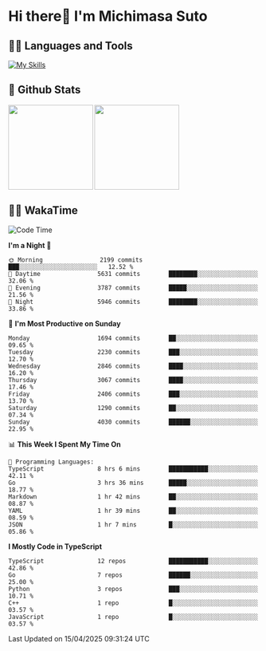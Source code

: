 # Hi there👋 I'm Michimasa Suto

## 🧑‍💻 Languages and Tools
[![My Skills](https://skillicons.dev/icons?i=ts,nextjs,react,python,go,aws,docker,firebase,gcp)](https://skillicons.dev)

<!--
**Suto-Michimasa/Suto-Michimasa** is a ✨ _special_ ✨ repository because its `README.md` (this file) appears on your GitHub profile.

Here are some ideas to get you started:

- 🔭 I’m currently working on ...
- 🌱 I’m currently learning ...
- 👯 I’m looking to collaborate on ...
- 🤔 I’m looking for help with ...
- 💬 Ask me about ...
- 📫 How to reach me: ...
- 😄 Pronouns: ...
- ⚡ Fun fact: ...
-->
## 💎 Github Stats

<div>
  <img height="170" align="left" src="https://github-readme-stats.vercel.app/api?username=Suto-michimasa&count_private=true&show_icons=true&theme=dark" />
  <img height="170" src="https://github-readme-stats.vercel.app/api/top-langs/?username=Suto-michimasa&langs_count=8&layout=compact&theme=dark" />
</div>

<!-- ## 🏆 GitHub Profile Trophy

<img width="800" src="https://github-profile-trophy.vercel.app/?username=Suto-michimasa&theme=onedark&no-frame=true"/>
 -->

## 🧑‍💻 WakaTime
<!--START_SECTION:waka-->
![Code Time](http://img.shields.io/badge/Code%20Time-667%20hrs%2059%20mins-blue)

**I'm a Night 🦉** 

```text
🌞 Morning                2199 commits        ███░░░░░░░░░░░░░░░░░░░░░░   12.52 % 
🌆 Daytime                5631 commits        ████████░░░░░░░░░░░░░░░░░   32.06 % 
🌃 Evening                3787 commits        █████░░░░░░░░░░░░░░░░░░░░   21.56 % 
🌙 Night                  5946 commits        ████████░░░░░░░░░░░░░░░░░   33.86 % 
```
📅 **I'm Most Productive on Sunday** 

```text
Monday                   1694 commits        ██░░░░░░░░░░░░░░░░░░░░░░░   09.65 % 
Tuesday                  2230 commits        ███░░░░░░░░░░░░░░░░░░░░░░   12.70 % 
Wednesday                2846 commits        ████░░░░░░░░░░░░░░░░░░░░░   16.20 % 
Thursday                 3067 commits        ████░░░░░░░░░░░░░░░░░░░░░   17.46 % 
Friday                   2406 commits        ███░░░░░░░░░░░░░░░░░░░░░░   13.70 % 
Saturday                 1290 commits        ██░░░░░░░░░░░░░░░░░░░░░░░   07.34 % 
Sunday                   4030 commits        ██████░░░░░░░░░░░░░░░░░░░   22.95 % 
```


📊 **This Week I Spent My Time On** 

```text
💬 Programming Languages: 
TypeScript               8 hrs 6 mins        ███████████░░░░░░░░░░░░░░   42.11 % 
Go                       3 hrs 36 mins       █████░░░░░░░░░░░░░░░░░░░░   18.77 % 
Markdown                 1 hr 42 mins        ██░░░░░░░░░░░░░░░░░░░░░░░   08.87 % 
YAML                     1 hr 39 mins        ██░░░░░░░░░░░░░░░░░░░░░░░   08.59 % 
JSON                     1 hr 7 mins         █░░░░░░░░░░░░░░░░░░░░░░░░   05.86 % 
```

**I Mostly Code in TypeScript** 

```text
TypeScript               12 repos            ███████████░░░░░░░░░░░░░░   42.86 % 
Go                       7 repos             ██████░░░░░░░░░░░░░░░░░░░   25.00 % 
Python                   3 repos             ███░░░░░░░░░░░░░░░░░░░░░░   10.71 % 
C++                      1 repo              █░░░░░░░░░░░░░░░░░░░░░░░░   03.57 % 
JavaScript               1 repo              █░░░░░░░░░░░░░░░░░░░░░░░░   03.57 % 
```




 Last Updated on 15/04/2025 09:31:24 UTC
<!--END_SECTION:waka-->
